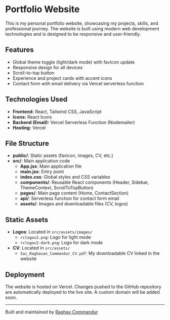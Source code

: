 # Portfolio Website

This is my personal portfolio website, showcasing my projects, skills, and professional journey. The website is built using modern web development technologies and is designed to be responsive and user-friendly.

## Features

- Global theme toggle (light/dark mode) with favicon update
- Responsive design for all devices
- Scroll-to-top button
- Experience and project cards with accent icons
- Contact form with email delivery via Vercel serverless function

## Technologies Used

- **Frontend:** React, Tailwind CSS, JavaScript
- **Icons:** React Icons
- **Backend (Email):** Vercel Serverless Function (Nodemailer)
- **Hosting:** Vercel

## File Structure

- **public/**: Static assets (favicon, images, CV, etc.)
- **src/**: Main application code
  - **App.jsx**: Main application file
  - **main.jsx**: Entry point
  - **index.css**: Global styles and CSS variables
  - **components/**: Reusable React components (Header, Sidebar, ThemeContext, ScrollToTopButton)
  - **pages/**: Main page content (Home, ContactSection)
  - **api/**: Serverless function for contact form email
  - **assets/**: Images and downloadable files (CV, logos)

## Static Assets

- **Logos**: Located in `src/assets/images/`
  - `rclogov2.png`: Logo for light mode
  - `rclogov2-dark.png`: Logo for dark mode
- **CV**: Located in `src/assets/`
  - `Sai_Raghavan_Commandur_CV.pdf`: My downloadable CV linked in the website

## Deployment

The website is hosted on Vercel. Changes pushed to the GitHub repository are automatically deployed to the live site. A custom domain will be added soon.

---

Built and maintained by [Raghav Commandur](https://www.linkedin.com/in/raghavcommandur/)
